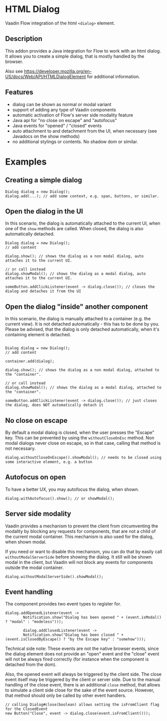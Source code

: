 # HTML Dialog

Vaadin Flow integration of the html `<dialog>` element.


## Description
This addon provides a Java integration for Flow to work with an html dialog.
It allows you to create a simple dialog, that is mostly handled by the browser.

Also see https://developer.mozilla.org/en-US/docs/Web/API/HTMLDialogElement for additional information.

## Features
* dialog can be shown as normal or modal variant
* support of adding any type of Vaadin components
* automatic activation of Flow's server side modality feature
* Java api for "no close on escape" and "autofocus"
* Java events for "opened" / "closed" events
* auto attachment to and detachment from the UI, when necessary (see Javadocs on the show methods)
* no additional stylings or contents. No shadow dom or similar.

# Examples
## Creating a simple dialog

```
Dialog dialog = new Dialog();
dialog.add(...); // add some context, e.g. span, buttons, or similar.
```

## Open the dialog in the UI
In this scenario, the dialog is automatically attached to the current UI, when one of the `show` methods are called.
When closed, the dialog is also automatically detached.

```
Dialog dialog = new Dialog();
// add content

dialog.show(); // shows the dialog as a non modal dialog, auto attaches it to the current UI.

// or call instead
dialog.showModal(); // shows the dialog as a modal dialog, auto attaches it to the current UI.

someButton.addClickListener(event -> dialog.close()); // closes the dialog and detaches it from the UI
```

## Open the dialog "inside" another component
In this scenario, the dialog is manually attached to a container (e.g. the current view). It is not detached
automatically - this has to be done by you. Please be advised, that the dialog is only detached automatically,
when it's containing element is detached.

```

Dialog dialog = new Dialog();
// add content

container.add(dialog);

dialog.show(); // shows the dialog as a non modal dialog, attached to the "container".

// or call instead
dialog.showModal(); // shows the dialog as a modal dialog, attached to the "container".

someButton.addClickListener(event -> dialog.close()); // just closes the dialog, does NOT automatically detach it
```

## No close on escape
By default a modal dialog is closed, when the user presses the "Escape" key. This can be prevented by using the
`withoutCloseOnEsc` method. Non modal dialogs never close on escape, so in that case, calling that method is not
necessary.

```
dialog.withoutCloseOnEscape().showModal(); // needs to be closed using some interactive element, e.g. a button
```

## Autofocus on open
To have a better UX, you may autofocus the dialog, when shown.

```
dialog.withAutofocus().show(); // or showModal();
```

## Server side modality
Vaadin provides a mechanism to prevent the client from circumventing the modality by blocking any requests for
components, that are not a child of the current modal container. This mechanism is also used for the dialog, when
shown modal.

If you need or want to disable this mechanism, you can do that by easily call `withoutModalServerSide` before
showing the dialog. It still will be shown modal in the client, but Vaadin will not block any events for
components outside the modal container.

```
dialog.withoutModalServerSide().showModal();
```

## Event handling
The component provides two event types to register for.

```
dialog.addOpenedListener(event ->
        Notification.show("Dialog has been opened " + (event.isModal() ? "modal" : "modeless")));

        dialog.addClosedListener(event ->
        Notification.show("Dialog has been closed " + (event.isClosedByEscape() ? "by the Escape key" : "somehow")));
```


Technical side note: These events are not the native browser events, since the
dialog element does not provide an "open" event and the "close" event will not be always fired correctly (for
instance when the component is detached from the dom).

Also, the opened event will always be triggered by the client side. The close event itself may be triggered
by the client or server side. Due to the manual handling of the close event, there is an additional `close` method,
that allows to simulate a client side close for the sake of the event source. However, that method should
only be called by other event handlers.

```
// calling Dialog#close(boolean) allows setting the isFromClient flag for the ClosedEvent
new Button("Close", event -> dialog.close(event.isFromClient()));
```
